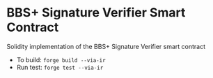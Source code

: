 # BBS+ Signature Verifier Smart Contract
Solidity implementation of the BBS+ Signature Verifier smart contract

- To build: `forge build --via-ir`
- Run test: `forge test --via-ir`
